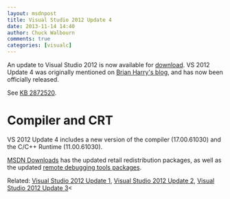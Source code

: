 ```yaml
---
layout: msdnpost
title: Visual Studio 2012 Update 4
date: 2013-11-14 14:40
author: Chuck Walbourn
comments: true
categories: [visualc]
---
```

An update to Visual Studio 2012 is now available for <a href="http://go.microsoft.com/fwlink/?LinkId=301713">download</a>. VS 2012 Update 4 was originally mentioned on <a href="https://devblogs.microsoft.com/bharry/vs-2012-4-update-4-will-exist/">Brian Harry's blog</a>, and has now been officially released.
<!--more-->

See <a href="http://support.microsoft.com/kb/2872520">KB 2872520</a>.

<h1>Compiler and CRT</h1>

VS 2012 Update 4 includes a new version of the compiler (17.00.61030) and the C/C++ Runtime (11.00.61030).

<a href="http://go.microsoft.com/fwlink/?LinkId=255955">MSDN Downloads</a> has the updated retail redistribution packages, as well as the updated <a href="http://go.microsoft.com/fwlink/?LinkId=255953">remote debugging tools packages</a>.

Related: <a href="https://walbourn.github.io/visual-studio-2012-update-1/">Visual Studio 2012 Update 1</a>, <a href="https://walbourn.github.io/visual-studio-2012-update-2/">Visual Studio 2012 Update 2</a>, <a href="https://walbourn.github.io/visual-studio-2012-update-3/">Visual Studio 2012 Update 3</a><
